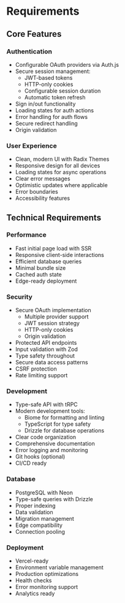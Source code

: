 # Requirements

## Core Features

### Authentication
- Configurable OAuth providers via Auth.js
- Secure session management:
  - JWT-based tokens
  - HTTP-only cookies
  - Configurable session duration
  - Automatic token refresh
- Sign in/out functionality
- Loading states for auth actions
- Error handling for auth flows
- Secure redirect handling
- Origin validation

### User Experience
- Clean, modern UI with Radix Themes
- Responsive design for all devices
- Loading states for async operations
- Clear error messages
- Optimistic updates where applicable
- Error boundaries
- Accessibility features

## Technical Requirements

### Performance
- Fast initial page load with SSR
- Responsive client-side interactions
- Efficient database queries
- Minimal bundle size
- Cached auth state
- Edge-ready deployment

### Security
- Secure OAuth implementation
  - Multiple provider support
  - JWT session strategy
  - HTTP-only cookies
  - Origin validation
- Protected API endpoints
- Input validation with Zod
- Type safety throughout
- Secure data access patterns
- CSRF protection
- Rate limiting support

### Development
- Type-safe API with tRPC
- Modern development tools:
  - Biome for formatting and linting
  - TypeScript for type safety
  - Drizzle for database operations
- Clear code organization
- Comprehensive documentation
- Error logging and monitoring
- Git hooks (optional)
- CI/CD ready

### Database
- PostgreSQL with Neon
- Type-safe queries with Drizzle
- Proper indexing
- Data validation
- Migration management
- Edge compatibility
- Connection pooling

### Deployment
- Vercel-ready
- Environment variable management
- Production optimizations
- Health checks
- Error monitoring support
- Analytics ready